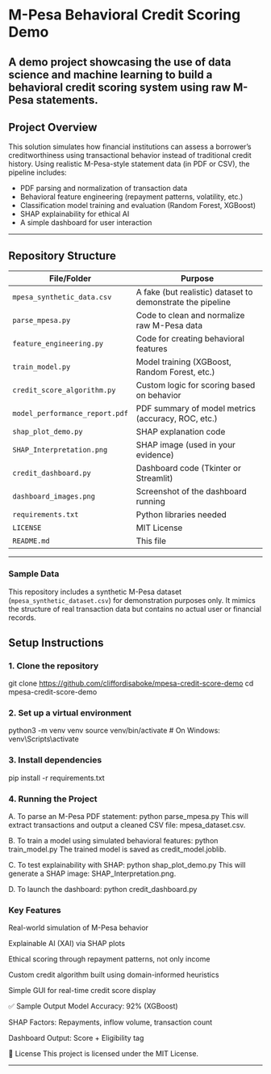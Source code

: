 # M-Pesa Behavioral Credit Scoring Demo

A demo project showcasing the use of data science and machine learning to build a behavioral credit scoring system using raw M-Pesa statements. 
---

## Project Overview

This solution simulates how financial institutions can assess a borrower’s creditworthiness using transactional behavior instead of traditional credit history. Using realistic M-Pesa-style statement data (in PDF or CSV), the pipeline includes:

- PDF parsing and normalization of transaction data
- Behavioral feature engineering (repayment patterns, volatility, etc.)
- Classification model training and evaluation (Random Forest, XGBoost)
- SHAP explainability for ethical AI
- A simple dashboard for user interaction

---

## Repository Structure

| File/Folder                       | Purpose                                                               |
| --------------------------------- | --------------------------------------------------------------------- |
| `mpesa_synthetic_data.csv`        | A fake (but realistic) dataset to demonstrate the pipeline            |
| `parse_mpesa.py`                  | Code to clean and normalize raw M-Pesa data                           |
| `feature_engineering.py`          | Code for creating behavioral features                                 |
| `train_model.py`                  | Model training (XGBoost, Random Forest, etc.)                         |
| `credit_score_algorithm.py`       | Custom logic for scoring based on behavior                            |
| `model_performance_report.pdf`    | PDF summary of model metrics (accuracy, ROC, etc.)                    |
| `shap_plot_demo.py`               | SHAP explanation code                                                 |
| `SHAP_Interpretation.png`         | SHAP image (used in your evidence)                                    |
| `credit_dashboard.py`             | Dashboard code (Tkinter or Streamlit)                                 |
| `dashboard_images.png`            | Screenshot of the dashboard running                                   |
| `requirements.txt`                | Python libraries needed                                               |
| `LICENSE`                         | MIT License                                                           |
| `README.md`                       | This file                                                             |

---

### Sample Data
This repository includes a synthetic M-Pesa dataset (`mpesa_synthetic_dataset.csv`) for demonstration purposes only. It mimics the structure of real transaction data but contains no actual user or financial records.


## Setup Instructions

### 1. Clone the repository

git clone https://github.com/cliffordisaboke/mpesa-credit-score-demo
cd mpesa-credit-score-demo

### 2. Set up a virtual environment
python3 -m venv venv
source venv/bin/activate  # On Windows: venv\Scripts\activate

### 3. Install dependencies
pip install -r requirements.txt

### 4. Running the Project

A. To parse an M-Pesa PDF statement:
python parse_mpesa.py
This will extract transactions and output a cleaned CSV file: mpesa_dataset.csv.

B. To train a model using simulated behavioral features:
python train_model.py
The trained model is saved as credit_model.joblib.

C. To test explainability with SHAP:
python shap_plot_demo.py
This will generate a SHAP image: SHAP_Interpretation.png.

D. To launch the dashboard:
python credit_dashboard.py

### Key Features
Real-world simulation of M-Pesa behavior

Explainable AI (XAI) via SHAP plots

Ethical scoring through repayment patterns, not only income

Custom credit algorithm built using domain-informed heuristics

Simple GUI for real-time credit score display

✅ Sample Output
Model Accuracy: 92% (XGBoost)

SHAP Factors: Repayments, inflow volume, transaction count

Dashboard Output: Score + Eligibility tag

📄 License
This project is licensed under the MIT License.

---




